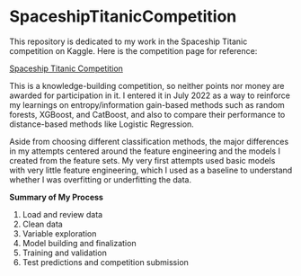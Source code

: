 # SpaceshipTitanicCompetition

This repository is dedicated to my work in the Spaceship Titanic competition on Kaggle. Here is the competition page for reference:

[Spaceship Titanic Competition](https://www.kaggle.com/competitions/spaceship-titanic)

This is a knowledge-building competition, so neither points nor money are awarded for participation in it. I entered it in July 2022 as a way to reinforce my learnings on entropy/information gain-based methods such as random forests, XGBoost, and CatBoost, and also to compare their performance to distance-based methods like Logistic Regression.

Aside from choosing different classification methods, the major differences in my attempts centered around the feature engineering and the models I created from the feature sets. My very first attempts used basic models with very little feature engineering, which I used as a baseline to understand whether I was overfitting or underfitting the data.

__Summary of My Process__
1. Load and review data
2. Clean data
3. Variable exploration
4. Model building and finalization
5. Training and validation
6. Test predictions and competition submission


